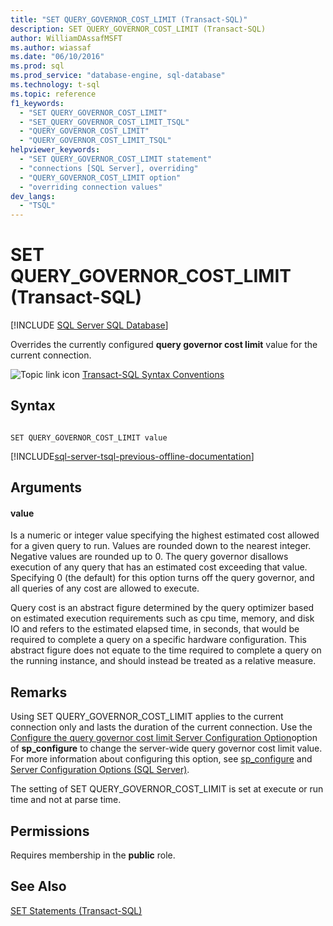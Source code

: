 ```yaml
---
title: "SET QUERY_GOVERNOR_COST_LIMIT (Transact-SQL)"
description: SET QUERY_GOVERNOR_COST_LIMIT (Transact-SQL)
author: WilliamDAssafMSFT
ms.author: wiassaf
ms.date: "06/10/2016"
ms.prod: sql
ms.prod_service: "database-engine, sql-database"
ms.technology: t-sql
ms.topic: reference
f1_keywords:
  - "SET QUERY_GOVERNOR_COST_LIMIT"
  - "SET_QUERY_GOVERNOR_COST_LIMIT_TSQL"
  - "QUERY_GOVERNOR_COST_LIMIT"
  - "QUERY_GOVERNOR_COST_LIMIT_TSQL"
helpviewer_keywords:
  - "SET QUERY_GOVERNOR_COST_LIMIT statement"
  - "connections [SQL Server], overriding"
  - "QUERY_GOVERNOR_COST_LIMIT option"
  - "overriding connection values"
dev_langs:
  - "TSQL"
---
```

# SET QUERY_GOVERNOR_COST_LIMIT (Transact-SQL)
[!INCLUDE [SQL Server SQL Database](../../includes/applies-to-version/sql-asdb.md)]

  Overrides the currently configured **query governor cost limit** value for the current connection.  
  
 ![Topic link icon](../../database-engine/configure-windows/media/topic-link.gif "Topic link icon") [Transact-SQL Syntax Conventions](../../t-sql/language-elements/transact-sql-syntax-conventions-transact-sql.md)  
  
## Syntax  
  
```syntaxsql
  
SET QUERY_GOVERNOR_COST_LIMIT value  
```  
  
[!INCLUDE[sql-server-tsql-previous-offline-documentation](../../includes/sql-server-tsql-previous-offline-documentation.md)]

## Arguments

#### value
  
 Is a numeric or integer value specifying the highest estimated cost allowed for a given query to run. Values are rounded down to the nearest integer. Negative values are rounded up to 0. The query governor disallows execution of any query that has an estimated cost exceeding that value. Specifying 0 (the default) for this option turns off the query governor, and all queries of any cost are allowed to execute.  
  
 Query cost is an abstract figure determined by the query optimizer based on estimated execution requirements such as cpu time, memory, and disk IO and refers to the estimated elapsed time, in seconds, that would be required to complete a query on a specific hardware configuration. This abstract figure does not equate to the time required to complete a query on the running instance, and should instead be treated as a relative measure.
  
## Remarks  

 Using SET QUERY_GOVERNOR_COST_LIMIT applies to the current connection only and lasts the duration of the current connection. Use the [Configure the query governor cost limit Server Configuration Option](../../database-engine/configure-windows/configure-the-query-governor-cost-limit-server-configuration-option.md)option of **sp_configure** to change the server-wide query governor cost limit value. For more information about configuring this option, see [sp_configure](../../relational-databases/system-stored-procedures/sp-configure-transact-sql.md) and [Server Configuration Options &#40;SQL Server&#41;](../../database-engine/configure-windows/server-configuration-options-sql-server.md).  
  
 The setting of SET QUERY_GOVERNOR_COST_LIMIT is set at execute or run time and not at parse time.  
  
## Permissions  
 Requires membership in the **public** role.  
  
## See Also  
 [SET Statements &#40;Transact-SQL&#41;](../../t-sql/statements/set-statements-transact-sql.md)  
